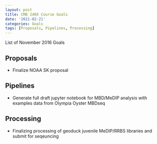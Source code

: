 ```yaml
---
layout: post
title: CMB 240X Course Goals
date: '2021-02-21'
categories: Goals
tags: [Proposals, Pipelines, Processing]
---
```


List of November 2016 Goals

## Proposals
* Finalize NOAA SK proposal

## Pipelines
* Generate full draft jupyter notebook for MBD/MeDIP analysis with examples data from Olympia Oyster MBDseq

## Processing
* Finalizing processing of geoduck juvenile MeDIP/RRBS libraries and submit for seqeuncing
